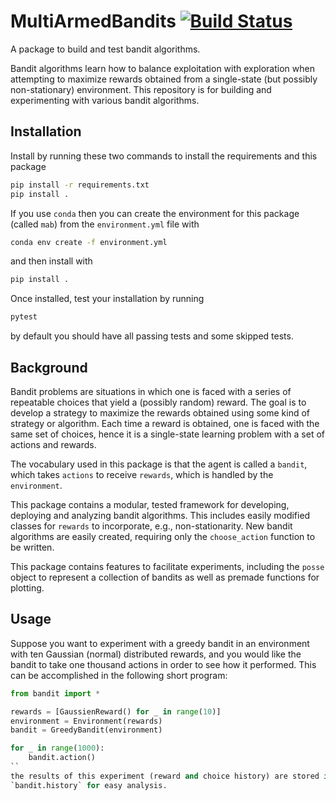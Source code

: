 # MultiArmedBandits [![Build Status](https://travis-ci.com/tmcclintock/MultiArmedBandits.svg?branch=master)](https://travis-ci.com/tmcclintock/MultiArmedBandits)

A package to build and test bandit algorithms.

Bandit algorithms learn how to balance exploitation with exploration when
attempting to maximize rewards obtained from a single-state (but possibly
non-stationary) environment. This repository is for building and experimenting
with various bandit algorithms.

## Installation

Install by running these two commands to install the requirements and this
package
```bash
pip install -r requirements.txt
pip install .
```
If you use `conda` then you can create the environment for this package
(called `mab`) from the `environment.yml` file with
```bash
conda env create -f environment.yml
```
and then install with
```bash
pip install .
```
Once installed, test your installation by running
```bash
pytest
```
by default you should have all passing tests and some skipped tests.

## Background

Bandit problems are situations in which one is faced with a series of
repeatable choices that yield a (possibly random) reward. The goal is
to develop a strategy to maximize the rewards obtained using some
kind of strategy or algorithm. Each time a reward is obtained, one
is faced with the same set of choices, hence it is a single-state
learning problem with a set of actions and rewards.

The vocabulary used in this package is that the agent is called a `bandit`,
which takes `actions` to receive `rewards`, which is handled by the
`environment`.

This package contains a modular, tested framework for developing, deploying
and analyzing bandit algorithms. This includes easily modified classes
for `rewards` to incorporate, e.g., non-stationarity. New bandit algorithms
are easily created, requiring only the `choose_action` function to be
written.

This package contains features to facilitate experiments, including
the `posse` object to represent a collection of bandits as well as premade
functions for plotting.

## Usage

Suppose you want to experiment with a greedy bandit in an environment
with ten Gaussian (normal) distributed rewards, and you would like the
bandit to take one thousand actions in order to see how it performed. This
can be accomplished in the following short program:
```python
from bandit import *

rewards = [GaussienReward() for _ in range(10)]
environment = Environment(rewards)
bandit = GreedyBandit(environment)

for _ in range(1000):
    bandit.action()
``
the results of this experiment (reward and choice history) are stored in
`bandit.history` for easy analysis.